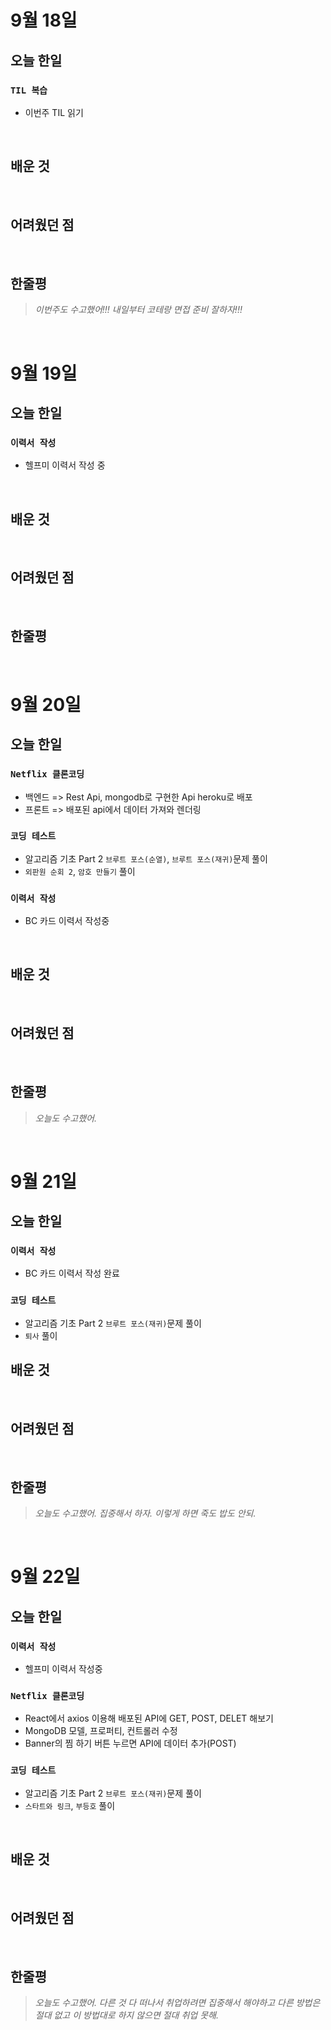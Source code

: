 # 9월 18일

## 오늘 한일

### `TIL 복습`

- 이번주 TIL 읽기

<br>

## 배운 것

<br>

## 어려웠던 점

<br>

## 한줄평

> _이번주도 수고했어!!! 내일부터 코테랑 면접 준비 잘하자!!!_

<br>

# 9월 19일

## 오늘 한일

### `이력서 작성`

- 헬프미 이력서 작성 중

<br>

## 배운 것

<br>

## 어려웠던 점

<br>

## 한줄평

<br>

# 9월 20일

## 오늘 한일

### `Netflix 클론코딩`

- 백엔드 => Rest Api, mongodb로 구현한 Api heroku로 배포
- 프론트 => 배포된 api에서 데이터 가져와 렌더링

### `코딩 테스트`

- 알고리즘 기초 Part 2 `브루트 포스(순열)`, `브루트 포스(재귀)`문제 풀이
- `외판원 순회 2`, `암호 만들기` 풀이

### `이력서 작성`

- BC 카드 이력서 작성중

<br>

## 배운 것

<br>

## 어려웠던 점

<br>

## 한줄평

> _오늘도 수고했어._

<br>

# 9월 21일

## 오늘 한일

### `이력서 작성`

- BC 카드 이력서 작성 완료

### `코딩 테스트`

- 알고리즘 기초 Part 2 `브루트 포스(재귀)`문제 풀이
- `퇴사` 풀이
  <br>

## 배운 것

<br>

## 어려웠던 점

<br>

## 한줄평

> _오늘도 수고했어. 집중해서 하자. 이렇게 하면 죽도 밥도 안되._

<br>

# 9월 22일

## 오늘 한일

### `이력서 작성`

- 헬프미 이력서 작성중

### `Netflix 클론코딩`

- React에서 axios 이용해 배포된 API에 GET, POST, DELET 해보기
- MongoDB 모델, 프로퍼티, 컨트롤러 수정
- Banner의 찜 하기 버튼 누르면 API에 데이터 추가(POST)

### `코딩 테스트`

- 알고리즘 기초 Part 2 `브루트 포스(재귀)`문제 풀이
- `스타트와 링크`, `부등호` 풀이

<br>

## 배운 것

<br>

## 어려웠던 점

<br>

## 한줄평

> _오늘도 수고했어. 다른 것 다 떠나서 취업하려면 집중해서 해야하고 다른 방법은 절대 없고 이 방법대로 하지 않으면 절대 취업 못해._

<br>
